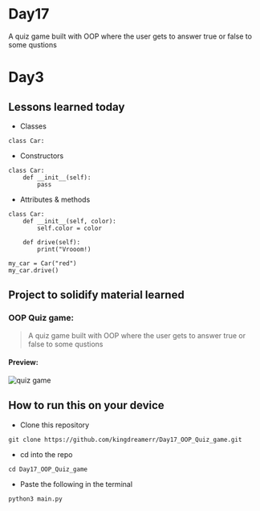 # Day17
A quiz game built with OOP where the user gets to answer true or false to some qustions

# Day3

## Lessons learned today

- Classes
```
class Car:
```
- Constructors
```
class Car:
    def __init__(self):
        pass
```

- Attributes & methods
```
class Car:
    def __init__(self, color):
        self.color = color

    def drive(self):
        print("Vrooom!)

my_car = Car("red")
my_car.drive()

```

## Project to solidify material learned 

### OOP Quiz game:
> A quiz game built with OOP where the user gets to answer true or false to some qustions


#### Preview:

![quiz game](./treasure.png)

## How to run this on your device

- Clone this repository
```
git clone https://github.com/kingdreamerr/Day17_OOP_Quiz_game.git
```
- cd into the repo
```
cd Day17_OOP_Quiz_game
```

- Paste the following in the terminal 
```
python3 main.py
```
